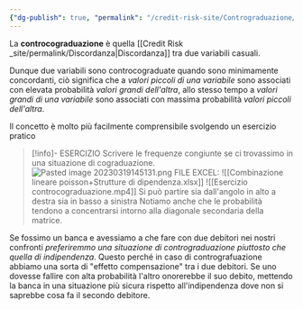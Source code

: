 ```yaml
---
{"dg-publish": true, "permalink": "/credit-risk-site/Contrograduazione/"}
---
```






La **controcograduazione**  è quella [[Credit Risk _site/permalink/Discordanza\|Discordanza]] tra due variabili casuali.

Dunque due variabili sono controcograduate quando sono minimamente concordanti, ciò significa che a *valori piccoli di una variabile* sono associati con elevata probabilità *valori grandi dell'altra*, allo stesso tempo a *valori grandi di una variabile* sono associati con massima probabilità *valori piccoli dell'altra*.

Il concetto è molto più facilmente comprensibile svolgendo un esercizio pratico

> [!info]- ESERCIZIO
> Scrivere le frequenze congiunte se ci trovassimo in una situazione di cograduazione.
> ![Pasted image 20230319145131.png](/img/user/Credit%20Risk%20_site/allegati/Pasted%20image%2020230319145131.png)
> FILE EXCEL: ![[Combinazione lineare poisson+Strutture di dipendenza.xlsx]]
> ![[Esercizio controcograduazione.mp4]]
> Si può partire sia dall'angolo in alto a destra sia in basso a sinistra
> Notiamo anche che le probabilità tendono a concentrarsi intorno alla diagonale secondaria della matrice.

Se fossimo un banca e avessiamo a che fare con due debitori nei nostri confronti *preferiremmo una situazione di contrograduazione piuttosto che quella di  indipendenza*.
Questo perché in caso di contrografuazione abbiamo una sorta di "effetto compensazione" tra i due debitori.
Se uno dovesse fallire con alta probabilità l'altro onorerebbe il suo debito, mettendo la banca in una situazione più sicura rispetto all'indipendenza dove non si saprebbe cosa fa il secondo debitore.
